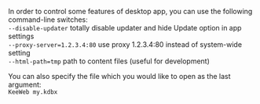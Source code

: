 In order to control some features of desktop app, you can use the following command-line switches:  
`--disable-updater` totally disable updater and hide Update option in app settings  
`--proxy-server=1.2.3.4:80` use proxy 1.2.3.4:80 instead of system-wide setting  
`--html-path=tmp` path to content files (useful for development)  

You can also specify the file which you would like to open as the last argument:  
`KeeWeb my.kdbx`